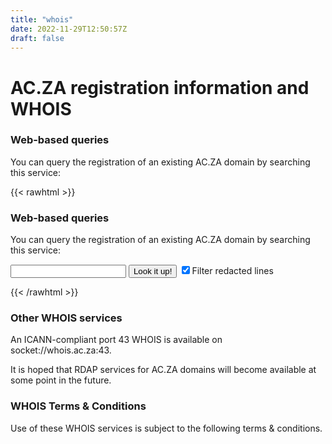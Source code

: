 ```yaml
---
title: "whois"
date: 2022-11-29T12:50:57Z
draft: false
---
```


# AC.ZA registration information and WHOIS

### Web-based queries
You can query the registration of an existing AC.ZA domain by searching this service:

{{< rawhtml >}}
<div id="parent-fieldname-text" class=""><h3>Web-based queries</h3>
<p>You can query the registration of an existing <span class="acza">AC.ZA</span> domain by searching this service:</p>
<form action="https://srs-whois.dns.net.za/whois/whois.sh" id="whois"><input id="domain" maxlength="255" name="domain" size="20" title="domain name to look up" type="text" value="" /> <input type="submit" value="Look it up!" />    <input checked="checked" id="redacted" name="redacted" type="checkbox" />Filter redacted lines</form>
<div id="whoisresult"></div>   
{{< /rawhtml >}}

### Other WHOIS services
An ICANN-compliant port 43 WHOIS is available on socket://whois.ac.za:43.

It is hoped that RDAP services for AC.ZA domains will become available at some point in the future.

### WHOIS Terms & Conditions
Use of these WHOIS services is subject to the following terms & conditions.
